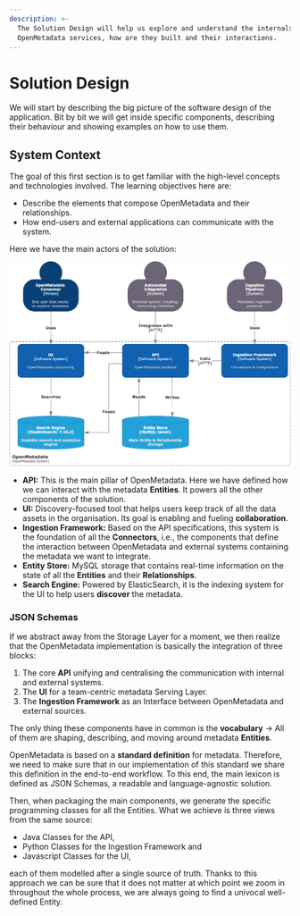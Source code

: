 ```yaml
---
description: >-
  The Solution Design will help us explore and understand the internals of
  OpenMetadata services, how are they built and their interactions.
---
```


# Solution Design

We will start by describing the big picture of the software design of the application. Bit by bit we will get inside specific components, describing their behaviour and showing examples on how to use them.

## System Context

The goal of this first section is to get familiar with the high-level concepts and technologies involved. The learning objectives here are:

* Describe the elements that compose OpenMetadata and their relationships.
* How end-users and external applications can communicate with the system.

Here we have the main actors of the solution:

![System Context Diagram](../../.gitbook/assets/system-context-diagram.drawio.png)

* **API:** This is the main pillar of OpenMetadata. Here we have defined how we can interact with the metadata **Entities**. It powers all the other components of the solution.
* **UI:** Discovery-focused tool that helps users keep track of all the data assets in the organisation. Its goal is enabling and fueling **collaboration**.
* **Ingestion Framework:** Based on the API specifications, this system is the foundation of all the **Connectors**, i.e., the components that define the interaction between OpenMetadata and external systems containing the metadata we want to integrate.
* **Entity Store:** MySQL storage that contains real-time information on the state of all the **Entities** and their **Relationships**.
* **Search Engine:** Powered by ElasticSearch, it is the indexing system for the UI to help users **discover** the metadata.

### JSON Schemas

If we abstract away from the Storage Layer for a moment, we then realize that the OpenMetadata implementation is basically the integration of three blocks:

1. The core **API** unifying and centralising the communication with internal and external systems.
2. The **UI** for a team-centric metadata Serving Layer.
3. The **Ingestion Framework** as an Interface between OpenMetadata and external sources.

The only thing these components have in common is the **vocabulary** -> All of them are shaping, describing, and moving around metadata **Entities**.

OpenMetadata is based on a **standard definition** for metadata. Therefore, we need to make sure that in our implementation of this standard we share this definition in the end-to-end workflow. To this end, the main lexicon is defined as JSON Schemas, a readable and language-agnostic solution.

Then, when packaging the main components, we generate the specific programming classes for all the Entities. What we achieve is three views from the same source:

* Java Classes for the API,
* Python Classes for the Ingestion Framework and
* Javascript Classes for the UI,

each of them modelled after a single source of truth. Thanks to this approach we can be sure that it does not matter at which point we zoom in throughout the whole process, we are always going to find a univocal well-defined Entity.

##
